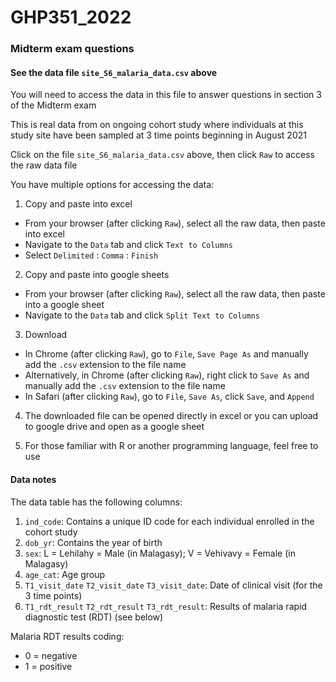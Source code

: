 # GHP351_2022

### Midterm exam questions

#### See the data file `site_S6_malaria_data.csv` above

You will need to access the data in this file to answer questions in section 3 of the Midterm exam

This is real data from on ongoing cohort study where individuals at this study site have been sampled at 3 time points beginning in August 2021

Click on the file `site_S6_malaria_data.csv` above, then click `Raw` to access the raw data file

You have multiple options for accessing the data:

1. Copy and paste into excel

- From your browser (after clicking `Raw`), select all the raw data, then paste into excel
- Navigate to the `Data` tab and click `Text to Columns`
- Select `Delimited` : `Comma` : `Finish`

2. Copy and paste into google sheets

- From your browser (after clicking `Raw`), select all the raw data, then paste into a google sheet
- Navigate to the `Data` tab and click `Split Text to Columns`

3. Download

- In Chrome (after clicking `Raw`), go to `File`, `Save Page As` and manually add the `.csv` extension to the file name
- Alternatively, in Chrome (after clicking `Raw`), right click to `Save As` and manually add the `.csv` extension to the file name
- In Safari (after clicking `Raw`), go to `File`, `Save As`, click `Save`, and `Append`

4. The downloaded file can be opened directly in excel or you can upload to google drive and open as a google sheet

5. For those familiar with R or another programming language, feel free to use

#### Data notes

The data table has the following columns:

1. `ind_code`: Contains a unique ID code for each individual enrolled in the cohort study
2. `dob_yr`: Contains the year of birth
3. `sex`: L = Lehilahy = Male (in Malagasy); V = Vehivavy = Female (in Malagasy)
4. `age_cat`: Age group
5. `T1_visit_date` `T2_visit_date` `T3_visit_date`: Date of clinical visit (for the 3 time points)
6. `T1_rdt_result` `T2_rdt_result` `T3_rdt_result`: Results of malaria rapid diagnostic test (RDT) (see below)

Malaria RDT results coding:

- 0 = negative
- 1 = positive
